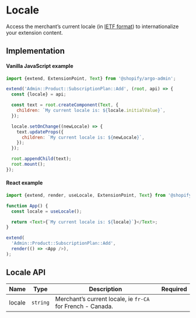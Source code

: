 # Locale

Access the merchant’s current locale (in [IETF format](https://en.wikipedia.org/wiki/IETF_language_tag)) to internationalize your extension content.

## Implementation

#### Vanilla JavaScript example

```js
import {extend, ExtensionPoint, Text} from '@shopify/argo-admin';

extend('Admin::Product::SubscriptionPlan::Add', (root, api) => {
  const {locale} = api;

  const text = root.createComponent(Text, {
    children: `My current locale is: ${locale.initialValue}`,
  });

  locale.setOnChange((newLocale) => {
    text.updateProps({
      children: `My current locale is: ${newLocale}`,
    });
  });

  root.appendChild(text);
  root.mount();
});
```

#### React example

```js
import {extend, render, useLocale, ExtensionPoint, Text} from '@shopify/argo-admin-react';

function App() {
  const locale = useLocale();

  return <Text>{`My current locale is: ${locale}`}</Text>;
}

extend(
  'Admin::Product::SubscriptionPlan::Add',
  render(() => <App />),
);
```

## Locale API

| Name   | Type     | Description                                                | Required |
| ------ | -------- | ---------------------------------------------------------- | -------- |
| locale | `string` | Merchant’s current locale, ie `fr-CA` for French - Canada. |          |
